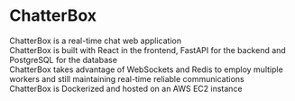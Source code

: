 # ChatterBox
ChatterBox is a real-time chat web application  
ChatterBox is built with React in the frontend, FastAPI for the backend and PostgreSQL for the database  
ChatterBox takes advantage of WebSockets and Redis to employ multiple workers and still maintaining real-time reliable communications  
ChatterBox is Dockerized and hosted on an AWS EC2 instance
